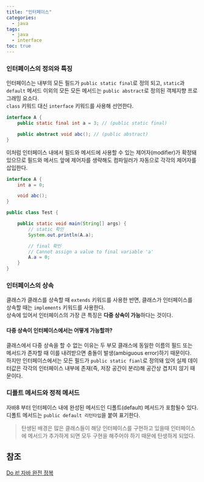 ```yaml
---
title: "인터페이스"
categories:
  - java
tags:
  - java
  - interface
toc: true
---
```


### 인터페이스의 정의와 특징
인터페이스는 내부의 모든 필드가 `public static final`로 정의 되고, `static`과 `default` 메서드 이외의 모든 
모든 메서드는 `public abstract`로 정의된 객체지향 프로그래밍 요소다.  
`class` 키워드 대신 `interface` 키워드를 사용해 선언한다.

```java
interface A {
    public static final int a = 3; // (public static final)

    public abstract void abc(); // (public abstract)
} 
```

이처럼 인터페이스 내에서 필드와 메서드에 사용할 수 있는 제어자(modifier)가 확정돼 있으므로 필드와 메서드 앞에 
제어자를 생략해도 컴파일러가 자동으로 각각의 제어자를 삽입한다.

```java
interface A {
    int a = 0;

    void abc();
}

public class Test {

    public static void main(String[] args) {
        // static 확인
        System.out.println(A.a);

        // final 확인
        // Cannot assign a value to final variable 'a'
        A.a = 0;
    }
}
```

### 인터페이스의 상속
클래스가 클래스를 상속할 때 `extends` 키워드를 사용한 반면, 클래스가 인터페이스를 상속할 때는 `implements` 키워드를 사용한다.  
상속에 있어서 인터페이스의 가장 큰 특징은 **다중 상속이 가능**하다는 것이다.

#### 다중 상속이 인터페이스에서는 어떻게 가능할까?
클래스에서 다중 상속을 할 수 없는 이유는 두 부모 클래스에 동일한 이름의 필드 또는 메서드가 존자할 때 
이를 내려받으면 충돌이 발생(ambiguous error)하기 때문이다.  
하지만 인터페이스에서는 모든 필드가 `public static fianl`로 정의돼 있어 실제 데이터값은 각각의 인터페이스 
내부에 존재(즉, 저장 공간이 분리)해 공간상 겹치지 않기 때문이다.  

### 디폴트 메서드와 정적 메서드
자바8 부터 인터페이스 내에 완성된 메서드인 디폴트(default) 메서드가 포함될수 있다.  
디폴트 메서드는 `public default 리턴타입`을 붙여 표기한다.

> 탄생된 배경은 많은 클래스들이 해당 인터페이스를 구현하고 있을때 인터페이스에 메서드가 추가하게 되면 모두 구현을 해주어야 하기 때문에 탄생하게 되었다.

## 참조

[Do it! 자바 완전 정복](http://www.yes24.com/Product/Goods/103389317)
